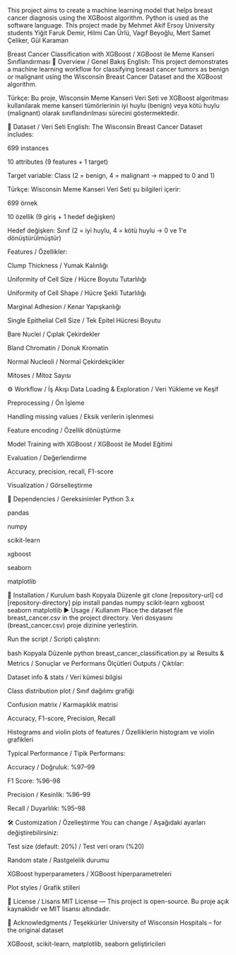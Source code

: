 This project aims to create a machine learning model that helps breast cancer diagnosis using the XGBoost algorithm. Python is used as the software language.
This project made by Mehmet Akif Ersoy University students
Yiğit Faruk Demir,
Hilmi Can Ürlü, 
Vagıf Beyoğlu,
Mert Samet Çeliker,
Gül Karaman

Breast Cancer Classification with XGBoost / XGBoost ile Meme Kanseri Sınıflandırması
📌 Overview / Genel Bakış
English:
This project demonstrates a machine learning workflow for classifying breast cancer tumors as benign or malignant using the Wisconsin Breast Cancer Dataset and the XGBoost algorithm.

Türkçe:
Bu proje, Wisconsin Meme Kanseri Veri Seti ve XGBoost algoritması kullanılarak meme kanseri tümörlerinin iyi huylu (benign) veya kötü huylu (malignant) olarak sınıflandırılması sürecini göstermektedir.

📁 Dataset / Veri Seti
English:
The Wisconsin Breast Cancer Dataset includes:

699 instances

10 attributes (9 features + 1 target)

Target variable: Class (2 = benign, 4 = malignant → mapped to 0 and 1)

Türkçe:
Wisconsin Meme Kanseri Veri Seti şu bilgileri içerir:

699 örnek

10 özellik (9 giriş + 1 hedef değişken)

Hedef değişken: Sınıf (2 = iyi huylu, 4 = kötü huylu → 0 ve 1'e dönüştürülmüştür)

Features / Özellikler:

Clump Thickness / Yumak Kalınlığı

Uniformity of Cell Size / Hücre Boyutu Tutarlılığı

Uniformity of Cell Shape / Hücre Şekli Tutarlılığı

Marginal Adhesion / Kenar Yapışkanlığı

Single Epithelial Cell Size / Tek Epitel Hücresi Boyutu

Bare Nuclei / Çıplak Çekirdekler

Bland Chromatin / Donuk Kromatin

Normal Nucleoli / Normal Çekirdekçikler

Mitoses / Mitoz Sayısı

⚙️ Workflow / İş Akışı
Data Loading & Exploration / Veri Yükleme ve Keşif

Preprocessing / Ön İşleme

Handling missing values / Eksik verilerin işlenmesi

Feature encoding / Özellik dönüştürme

Model Training with XGBoost / XGBoost ile Model Eğitimi

Evaluation / Değerlendirme

Accuracy, precision, recall, F1-score

Visualization / Görselleştirme

🧩 Dependencies / Gereksinimler
Python 3.x

pandas

numpy

scikit-learn

xgboost

seaborn

matplotlib

🚀 Installation / Kurulum
bash
Kopyala
Düzenle
git clone [repository-url]
cd [repository-directory]
pip install pandas numpy scikit-learn xgboost seaborn matplotlib
▶️ Usage / Kullanım
Place the dataset file breast_cancer.csv in the project directory.
Veri dosyasını (breast_cancer.csv) proje dizinine yerleştirin.

Run the script / Scripti çalıştırın:

bash
Kopyala
Düzenle
python breast_cancer_classification.py
📊 Results & Metrics / Sonuçlar ve Performans Ölçütleri
Outputs / Çıktılar:

Dataset info & stats / Veri kümesi bilgisi

Class distribution plot / Sınıf dağılımı grafiği

Confusion matrix / Karmaşıklık matrisi

Accuracy, F1-score, Precision, Recall

Histograms and violin plots of features / Özelliklerin histogram ve violin grafikleri

Typical Performance / Tipik Performans:

Accuracy / Doğruluk: %97–99

F1 Score: %96–98

Precision / Kesinlik: %96–99

Recall / Duyarlılık: %95–98

🛠️ Customization / Özelleştirme
You can change / Aşağıdaki ayarları değiştirebilirsiniz:

Test size (default: 20%) / Test veri oranı (%20)

Random state / Rastgelelik durumu

XGBoost hyperparameters / XGBoost hiperparametreleri

Plot styles / Grafik stilleri

📄 License / Lisans
MIT License — This project is open-source.
Bu proje açık kaynaklıdır ve MIT lisansı altındadır.

🙏 Acknowledgments / Teşekkürler
University of Wisconsin Hospitals – for the original dataset

XGBoost, scikit-learn, matplotlib, seaborn geliştiricileri

